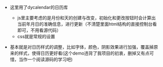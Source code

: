 - 这里用了dycalendar的日历库
  - js里主要考虑的是月份和天的创建与改变，初始化和更改按钮时会计算出当前年月日的准确信息，进行更新（不清楚里面html结构的直接控制台看即可，不用看源代码）
  - css就是常规的设置

- 基本就是对日历样式的调整，比如字体，颜色，阴影效果进行加强，覆盖掉原来的样式，使得日历更好看(这个demo违背了我项目的初衷，删掉又有点可惜，当作一个阅读源码的学习吧)